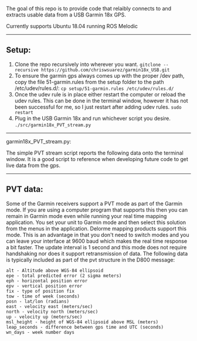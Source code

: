 The goal of this repo is to provide code that relaibly connects to and extracts usable data from a USB Garmin 18x GPS.

Currently supports Ubuntu 18.04 running ROS Melodic

---------

## Setup:
1. Clone the repo recursively into wherever you want. `gitclone --recursive https://github.com/chriswsuarez/garmin18x_USB.git`
2. To ensure the garmin gps always comes up with the proper /dev path, copy the file 51-garmin.rules from the setup folder to the path /etc/udev/rules.d/: `cp setup/51-garmin.rules /etc/udev/rules.d/`
3. Once the udev rule is in place either restart the computer or reload the udev rules.  This can be done in the terminal window, however it has not been successful for me, so I just restart after adding udev rules.  `sudo restart`
4. Plug in the USB Garmin 18x and run whichever script you desire. `./src/garmin18x_PVT_stream.py`

---------

garmin18x_PVT_stream.py:

The simple PVT stream script reports the following data onto the terminal window.  It is a good script to reference when developing future code to get live data from the gps.

---------

## PVT data:

Some of the Garmin receivers support a PVT mode as part of the Garmin mode. If you are using a computer program that supports this then you can remain in Garmin mode even while running your real time mapping application. You set your unit to Garmin mode and then select this solution from the menus in the application. Delorme mapping products support this mode. This is an advantage in that you don't need to switch modes and you can leave your interface at 9600 baud which makes the real time response a bit faster. The update interval is 1 second and this mode does not require handshaking nor does it support retransmission of data. The following data is typically included as part of the pvt structure in the D800 message:

    alt - Altitude above WGS-84 ellipsoid
    epe - total predicted error (2 sigma meters)
    eph - horizontal position error
    epv - vertical position error
    fix - type of position fix
    tow - time of week (seconds)
    posn - lat/lon (radians)
    east - velocity east (meters/sec)
    north - velocity north (meters/sec)
    up - velocity up (meters/sec)
    msl_height - height of WGS-84 ellipsoid above MSL (meters)
    leap_seconds - difference between gps time and UTC (seconds)
    wn_days - week number days
